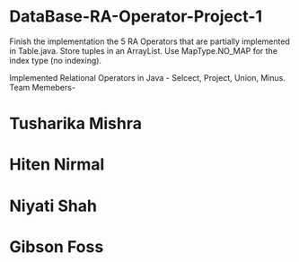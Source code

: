 # DataBase-RA-Operator-Project-1
Finish the implementation the 5 RA Operators that are partially implemented in Table.java. Store tuples in an ArrayList. Use MapType.NO_MAP for the index type (no indexing).

Implemented Relational Operators in Java - Selcect, Project, Union, Minus.
Team Memebers- 
# Tusharika Mishra
# Hiten Nirmal
# Niyati Shah
# Gibson Foss
